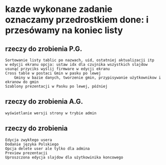 # kazde wykonane zadanie oznaczamy przedrostkiem done: i przesówamy na koniec listy
## rzeczy do zrobienia P.G.
	Sortowanie listy tablic po nazwach, uid, ostatniej aktualizacji itp
	w edycji ekranu opcja: ustaw idx dla czujnika wszystkich slajdow
	usunąć przyciks wyślij firmware w edycji ekranu
	Cross table w postaci Gmin w pasku po lewej
		Gminy w bazie danych, tworzenie gmin, przypisywanie użytkownikow i ekranow do gmin
	Szablony prezentacji w Pasku po lewej, później 
## rzeczy do zrobienia A.G.
	wyświetlanie wersji strony w trybie admin
## rzeczy do zrobienia 
	Edycja zwykłego usera
	Dodanie języka Polskiego
	Opcja delete user ale tylko dla admina
	Preview prezentacji
	Uproszczona edycja slajdow dla użytkowinika koncowego
